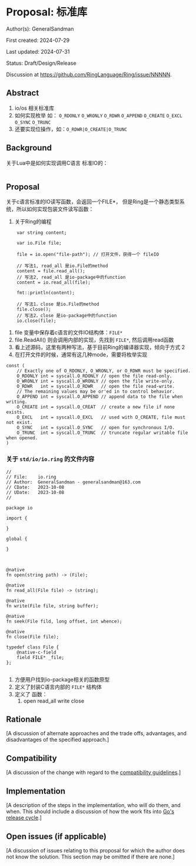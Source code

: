 # Proposal: 标准库

Author(s): GeneralSandman

First created: 2024-07-29

Last updated: 2024-07-31

Status: Draft/Design/Release

Discussion at https://github.com/RingLanguage/Ring/issue/NNNNN.

## Abstract

1. io/os 相关标准库
2. 如何实现枚举 如：
`O_RDONLY` `O_WRONLY` `O_RDWR` `O_APPEND` `O_CREATE` `O_EXCL` `O_SYNC` `O_TRUNC`
3. 还要实现位操作，如：`O_RDWR|O_CREATE|O_TRUNC`

## Background

关于Lua中是如何实现调用C语言 标准IO的：

```lua
```

## Proposal

关于c语言标准的IO读写函数，会返回一个FILE*， 但是Ring是一个静态类型系统，所以如何实现包装文件读写函数：


1. 关于Ring的编程

```ring
    var string content;

    var io.File file;

    file = io.open("file-path"); // 打开文件，获得一个 fileIO

    // 写法1, read_all 是io.File的method
    content = file.read_all();
    // 写法2, read_all 是io-package中的function
    content = io.read_all(file);

    fmt::println(content);

    // 写法1，close 是io.File的method
    file.close();
    // 写法2，close 是io-package中的function
    io.close(file);
```



1. file 变量中保存着c语言的文件IO结构体：`FILE*`
2. file.ReadAll() 则会调用内部的实现，先找到 `FILE*`, 然后调用read函数
3. 看上述源码，这里有两种写法，基于目前Ring的编译器实现，倾向于方式 2
4. 在打开文件的时候，通常有这几种mode，需要将枚举实现
```
const (
	// Exactly one of O_RDONLY, O_WRONLY, or O_RDWR must be specified.
	O_RDONLY int = syscall.O_RDONLY // open the file read-only.
	O_WRONLY int = syscall.O_WRONLY // open the file write-only.
	O_RDWR   int = syscall.O_RDWR   // open the file read-write.
	// The remaining values may be or'ed in to control behavior.
	O_APPEND int = syscall.O_APPEND // append data to the file when writing.
	O_CREATE int = syscall.O_CREAT  // create a new file if none exists.
	O_EXCL   int = syscall.O_EXCL   // used with O_CREATE, file must not exist.
	O_SYNC   int = syscall.O_SYNC   // open for synchronous I/O.
	O_TRUNC  int = syscall.O_TRUNC  // truncate regular writable file when opened.
)
```



### 关于 `std/io/io.ring` 的文件内容

```ring
//
// File:    io.ring
// Author:  GeneralSandman - generalsandman@163.com
// CDate:   2023-10-08
// UDate:   2023-10-08
//

package io

import {

}

global {

}



@native
fn open(string path) -> (File);

@native
fn read_all(File file) -> (string);

@native
fn write(File file, string buffer);

@native
fn seek(File fild, long offset, int whence);

@native
fn close(File file);

typedef class File {
	@native-c-field
	field FILE* _file;
};


```

1. 方便用户找到io-package相关的函数原型
1. 定义了封装C语言内部的 `FILE*` 结构体
2. 定义了 函数：
   1. open read_all write close



## Rationale

[A discussion of alternate approaches and the trade offs, advantages, and disadvantages of the specified approach.]

## Compatibility

[A discussion of the change with regard to the
[compatibility guidelines](https://go.dev/doc/go1compat).]

## Implementation

[A description of the steps in the implementation, who will do them, and when.
This should include a discussion of how the work fits into [Go's release cycle](https://go.dev/wiki/Go-Release-Cycle).]

## Open issues (if applicable)

[A discussion of issues relating to this proposal for which the author does not
know the solution. This section may be omitted if there are none.]